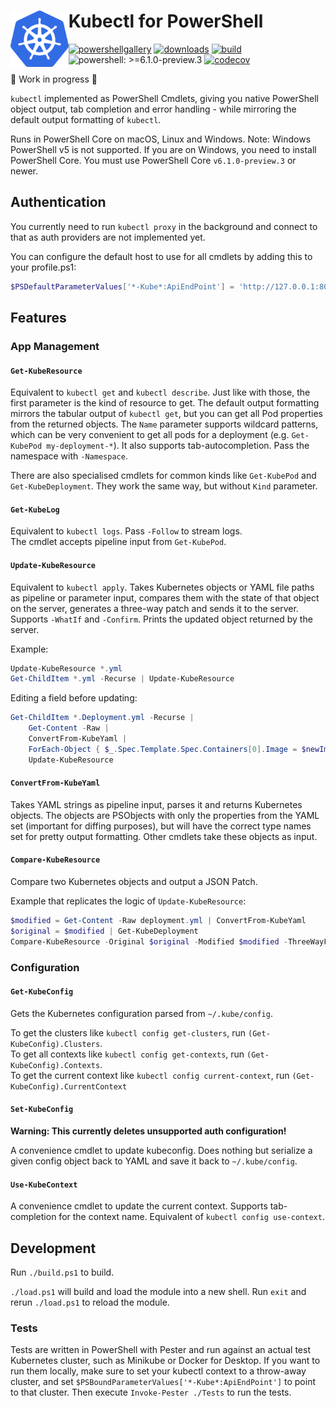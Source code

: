 # Kubectl for PowerShell <img src="https://raw.githubusercontent.com/kubernetes/kubernetes/master/logo/logo.svg?sanitize=true" height="90" align="left">
[![powershellgallery](https://img.shields.io/powershellgallery/v/PSKubectl.svg)](https://www.powershellgallery.com/packages/PSKubectl)
[![downloads](https://img.shields.io/powershellgallery/dt/PSKubectl.svg?label=downloads)](https://www.powershellgallery.com/packages/PSKubectl)
[![build](https://img.shields.io/travis/felixfbecker/PSKubectl/master.svg)](https://travis-ci.org/felixfbecker/PSKubectl)
![powershell: >=6.1.0-preview.3](https://img.shields.io/badge/powershell-%3E%3D6.1.0--preview.3-orange.svg)
[![codecov](https://codecov.io/gh/felixfbecker/PSKubectl/branch/master/graph/badge.svg)](https://codecov.io/gh/felixfbecker/PSKubectl)

🚧 Work in progress 🚧 

`kubectl` implemented as PowerShell Cmdlets, giving you native PowerShell object output, tab completion and error handling - while mirroring the default output formatting of `kubectl`.


Runs in PowerShell Core on macOS, Linux and Windows. Note: Windows PowerShell v5 is not supported. If you are on Windows, you need to install PowerShell Core.
You must use PowerShell Core `v6.1.0-preview.3` or newer.

## Authentication

You currently need to run `kubectl proxy` in the background and connect to that as auth providers are not implemented yet.

You can configure the default host to use for all cmdlets by adding this to your profile.ps1:

```powershell
$PSDefaultParameterValues['*-Kube*:ApiEndPoint'] = 'http://127.0.0.1:8001'
```

## Features

### App Management

#### `Get-KubeResource`

Equivalent to `kubectl get` and `kubectl describe`.
Just like with those, the first parameter is the kind of resource to get.
The default output formatting mirrors the tabular output of `kubectl get`, but you can get all Pod properties from the returned objects.
The `Name` parameter supports wildcard patterns, which can be very convenient to get all pods for a deployment (e.g. `Get-KubePod my-deployment-*`).
It also supports tab-autocompletion.
Pass the namespace with `-Namespace`.

There are also specialised cmdlets for common kinds like `Get-KubePod` and `Get-KubeDeployment`. They work the same way, but without `Kind` parameter.

#### `Get-KubeLog`

Equivalent to `kubectl logs`. Pass `-Follow` to stream logs.  
The cmdlet accepts pipeline input from `Get-KubePod`.

#### `Update-KubeResource`

Equivalent to `kubectl apply`.
Takes Kubernetes objects or YAML file paths as pipeline or parameter input, compares them with the state of that object on the server, generates a three-way patch and sends it to the server.
Supports `-WhatIf` and `-Confirm`.
Prints the updated object returned by the server.

Example:
```powershell
Update-KubeResource *.yml
Get-ChildItem *.yml -Recurse | Update-KubeResource
```

Editing a field before updating:
```powershell
Get-ChildItem *.Deployment.yml -Recurse |
    Get-Content -Raw |
    ConvertFrom-KubeYaml |
    ForEach-Object { $_.Spec.Template.Spec.Containers[0].Image = $newImage; $_ } |
    Update-KubeResource
```

#### `ConvertFrom-KubeYaml`

Takes YAML strings as pipeline input, parses it and returns Kubernetes objects.
The objects are PSObjects with only the properties from the YAML set (important for diffing purposes), but will have the correct type names set for pretty output formatting.
Other cmdlets take these objects as input.

#### `Compare-KubeResource`

Compare two Kubernetes objects and output a JSON Patch.

Example that replicates the logic of `Update-KubeResource`:
```powershell
$modified = Get-Content -Raw deployment.yml | ConvertFrom-KubeYaml
$original = $modified | Get-KubeDeployment
Compare-KubeResource -Original $original -Modified $modified -ThreeWayFromLastApplied -Annotate
```

### Configuration

#### `Get-KubeConfig`

Gets the Kubernetes configuration parsed from `~/.kube/config`.

To get the clusters like `kubectl config get-clusters`, run `(Get-KubeConfig).Clusters`.  
To get all contexts like `kubectl config get-contexts`, run `(Get-KubeConfig).Contexts`.  
To get the current context like `kubectl config current-context`, run `(Get-KubeConfig).CurrentContext`

#### `Set-KubeConfig`

**Warning: This currently deletes unsupported auth configuration!**

A convenience cmdlet to update kubeconfig. Does nothing but serialize a given config object back to YAML and save it back to `~/.kube/config`.

#### `Use-KubeContext`

A convenience cmdlet to update the current context. Supports tab-completion for the context name. Equivalent of `kubectl config use-context`.

## Development

Run `./build.ps1` to build.

`./load.ps1` will build and load the module into a new shell. Run `exit` and rerun `./load.ps1` to reload the module.

### Tests

Tests are written in PowerShell with Pester and run against an actual test Kubernetes cluster, such as Minikube or Docker for Desktop.
If you want to run them locally, make sure to set your kubectl context to a throw-away cluster, and set `$PSBoundParameterValues['*-Kube*:ApiEndPoint']` to point to that cluster.
Then execute `Invoke-Pester ./Tests` to run the tests.
